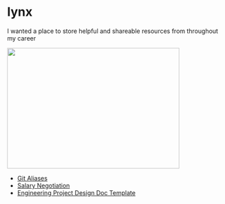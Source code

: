 # lynx
I wanted a place to store helpful and shareable resources from throughout my career

<img src="https://media.giphy.com/media/SflABC9FBdRxC/giphy.gif" width="400" height="281" />

- [Git Aliases](https://jonsuh.com/blog/git-command-line-shortcuts/)
- [Salary Negotiation](https://www.kalzumeus.com/2012/01/23/salary-negotiation/)
- [Engineering Project Design Doc Template](https://docs.google.com/document/d/1YiyFJ-52eYSEIrheIMlyWhbPhk1D4wQ4Vo2fnSIAgcQ/edit#heading=h.7o72ngs5yxxk)
